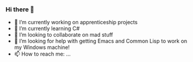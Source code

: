 ### Hi there 👋

<!--
**mz106/mz106** is a ✨ _special_ ✨ repository because its `README.md` (this file) appears on your GitHub profile.

Here are some ideas to get you started:
-->
- 🔭 I’m currently working on apprenticeship projects 
- 🌱 I’m currently learning C#
- 👯 I’m looking to collaborate on mad stuff
- 🤔 I’m looking for help with getting Emacs and Common Lisp to work on my Windows machine!
- 📫 How to reach me: ...


